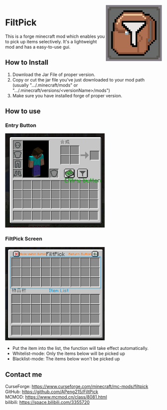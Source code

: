 <img src="src/main/resources/icon.png" align="right" width="180px"/>

# FiltPick

This is a forge minecraft mod which enables you to 
pick up items selectively. It's a lightweight mod and has a easy-to-use gui.

## How to Install

1. Download the Jar File of proper version.
2. Copy or cut the jar file you've just downloaded to your mod path (usually ".../.minecraft/mods" or ".../.minecraft/versions/\<versionName>/mods")
3. Make sure you have installed forge of proper version.

## How to use

### Entry Button

<img src="README_resources/inventory_screen_guide.png" width="320" >

### FiltPick Screen

<img src="README_resources/mod_screen_guide.png" width="320" >

- Put the item into the list, the function will take effect automatically.
- Whitelist-mode: Only the items below will be picked up
- Blacklist-mode: The items below won't be picked up

## Contact me 

CurseForge: https://www.curseforge.com/minecraft/mc-mods/filtpick  
GitHub: https://github.com/APeng215/FiltPick  
MCMOD: https://www.mcmod.cn/class/8081.html  
bilibili: https://space.bilibili.com/3355720

